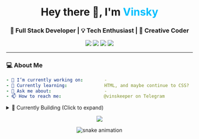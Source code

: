 <!-- GitHub Profile README -->
<!-- Profile Header -->
<h1 align="center">Hey there 👋, I'm <span style="color:#00bfff">Vinsky</span></h1>
<h3 align="center">🚀 Full Stack Developer | 💡 Tech Enthusiast | 🎨 Creative Coder</h3>

<p align="center">
  <a href="https://your-portfolio.com"><img src="https://img.shields.io/badge/Portfolio-%2312100E.svg?style=for-the-badge&logo=firefox&logoColor=white"/></a>
  <a href="https://linkedin.com/in/yourusername"><img src="https://img.shields.io/badge/LinkedIn-%230077B5.svg?style=for-the-badge&logo=linkedin&logoColor=white"/></a>
  <a href="mailto:your.email@example.com"><img src="https://img.shields.io/badge/Email-D14836?style=for-the-badge&logo=gmail&logoColor=white"/></a>
  <a href="https://twitter.com/yourhandle"><img src="https://img.shields.io/badge/X-000000?style=for-the-badge&logo=x&logoColor=white"/></a>
</p>


---

### 💻 About Me

```yaml
- 🔭 I’m currently working on:        -
- 🌱 Currently learning:              HTML, and maybe continue to CSS?
- 💬 Ask me about:                    -
- 📫 How to reach me:                @vinskeeper on Telegram
```
<details> <summary>🧠 Currently Building (Click to expand)</summary>
🚀 Projects I'm focused on:
📦 Project A – AI-powered productivity tool

🌐 Project B – Realtime dashboard using WebSockets

📱 Project C – Mobile app with Flutter and Firebase

</details>

<p align="center"> <img src="https://readme-typing-svg.herokuapp.com?font=Fira+Code&size=25&duration=4000&pause=800&center=true&vCenter=true&width=435&lines=I+%E2%9D%A4%EF%B8%8F+building+cool+UIs;I+%F0%9F%9A%80+code+every+day;Let's+connect+%F0%9F%91%8B" /> </p> <p align="center"> <img src="https://raw.githubusercontent.com/yourusername/yourusername/output/github-contribution-grid-snake.svg" alt="snake animation" /> </p>
